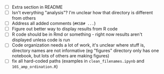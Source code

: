 - [ ] Extra section in README
- [ ] Isn't everything "analysis"? I'm unclear how that directory is different from others
- [ ] Address all added comments (`#KSB# ...`)
- [ ] Figure out better way to display results from R code
- [ ] R code should be in Rmd or something - right now results aren't displayed unless code is run
- [ ] Code organization needs a lot of work, it's unclear where stuff is, directory names are not informative (eg "figures" directory only has one notebook, but lots of others are making figures)
- [ ] fix all hard-coded paths (examples in `clean_filenames.ipynb` and `16S_amp_ordination.R`)